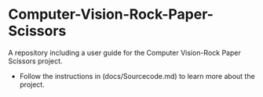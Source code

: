 # Computer-Vision-Rock-Paper-Scissors
A repository including a user guide for the Computer Vision-Rock Paper Scissors project.
  - Follow the instructions in (docs/Sourcecode.md) to learn more about the project.
